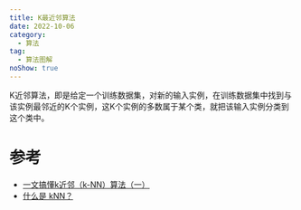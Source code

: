 ```yaml
---
title: K最近邻算法
date: 2022-10-06
category:
  - 算法
tag: 
  - 算法图解
noShow: true
---
```


K近邻算法，即是给定一个训练数据集，对新的输入实例，在训练数据集中找到与该实例最邻近的K个实例，这K个实例的多数属于某个类，就把该输入实例分类到这个类中。

# 参考

- [一文搞懂k近邻（k-NN）算法（一）](https://zhuanlan.zhihu.com/p/25994179)
- [什么是 kNN？](<https://www.elastic.co/cn/what-is/knn>)
